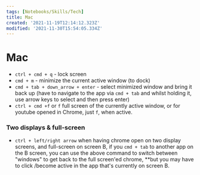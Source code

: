 ```yaml
---
tags: [Notebooks/Skills/Tech]
title: Mac
created: '2021-11-19T12:14:12.323Z'
modified: '2021-11-30T15:54:05.334Z'
---
```


# Mac

- `ctrl + cmd + q` - lock screen
- `cmd + m` - minimize the current active window (to dock)
- `cmd + tab + down_arrow + enter` - select minimized window and bring it back up (have to navigate to the app via `cmd + tab` and whilst holding it, use arrow keys to select and then press enter)
- `ctrl + cmd +f` or `f`
full screen of the currently active window, or for youtube opened in Chrome, just `f`, when active.

### Two displays & full-screen
- `ctrl + left/right arrow` 
when having chrome open on two display screens, and full-screen on screen B, if you `cmd + tab` to another app on the B screen, you can use the above command to switch between "windows" to get back to the full screen'ed chrome, **but you may have to click /become active in the app that's currently on screen B.
